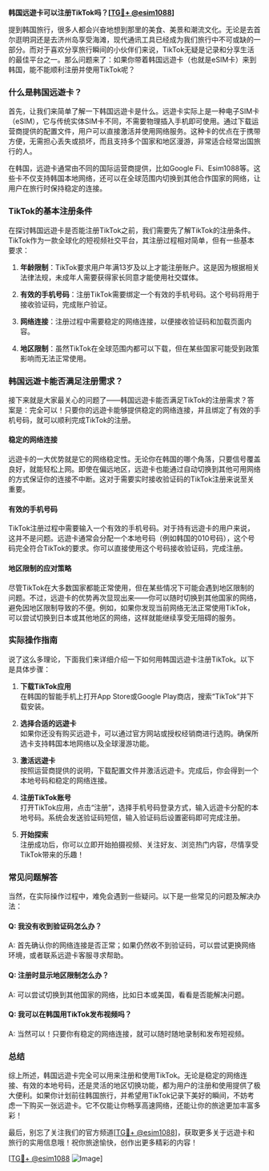 **韩国远遊卡可以注册TikTok吗？[[TG💪+ @esim1088](https://t.me/s/esim1088)]**

提到韩国旅行，很多人都会兴奋地想到那里的美食、美景和潮流文化。无论是去首尔逛明洞还是去济州岛享受海滩，现代通讯工具已经成为我们旅行中不可或缺的一部分。而对于喜欢分享旅行瞬间的小伙伴们来说，TikTok无疑是记录和分享生活的最佳平台之一。那么问题来了：如果你带着韩国远遊卡（也就是eSIM卡）来到韩国，能不能顺利注册并使用TikTok呢？

### 什么是韩国远遊卡？

首先，让我们来简单了解一下韩国远遊卡是什么。远遊卡实际上是一种电子SIM卡（eSIM），它与传统实体SIM卡不同，不需要物理插入手机即可使用。通过下载运营商提供的配置文件，用户可以直接激活并使用网络服务。这种卡的优点在于携带方便，无需担心丢失或损坏，而且支持多个国家和地区漫游，非常适合经常出国旅行的人。

在韩国，远遊卡通常由不同的国际运营商提供，比如Google Fi、Esim1088等。这些卡不仅支持韩国本地网络，还可以在全球范围内切换到其他合作国家的网络，让用户在旅行时保持稳定的连接。

### TikTok的基本注册条件

在探讨韩国远遊卡是否能注册TikTok之前，我们需要先了解TikTok的注册条件。TikTok作为一款全球化的短视频社交平台，其注册过程相对简单，但有一些基本要求：

1. **年龄限制**：TikTok要求用户年满13岁及以上才能注册账户。这是因为根据相关法律法规，未成年人需要获得家长同意才能使用社交媒体。
   
2. **有效的手机号码**：注册TikTok需要绑定一个有效的手机号码。这个号码将用于接收验证码，完成账户验证。

3. **网络连接**：注册过程中需要稳定的网络连接，以便接收验证码和加载页面内容。

4. **地区限制**：虽然TikTok在全球范围内都可以下载，但在某些国家可能受到政策影响而无法正常使用。

### 韩国远遊卡能否满足注册需求？

接下来就是大家最关心的问题了——韩国远遊卡能否满足TikTok的注册需求？答案是：完全可以！只要你的远遊卡能够提供稳定的网络连接，并且绑定了有效的手机号码，就可以顺利完成TikTok的注册。

#### 稳定的网络连接

远遊卡的一大优势就是它的网络稳定性。无论你在韩国的哪个角落，只要信号覆盖良好，就能轻松上网。即使在偏远地区，远遊卡也能通过自动切换到其他可用网络的方式保证你的连接不中断。这对于需要实时接收验证码的TikTok注册来说至关重要。

#### 有效的手机号码

TikTok注册过程中需要输入一个有效的手机号码。对于持有远遊卡的用户来说，这并不是问题。远遊卡通常会分配一个本地号码（例如韩国的010号码），这个号码完全符合TikTok的要求。你可以直接使用这个号码接收验证码，完成注册。

#### 地区限制的应对策略

尽管TikTok在大多数国家都能正常使用，但在某些情况下可能会遇到地区限制的问题。不过，远遊卡的优势再次显现出来——你可以随时切换到其他国家的网络，避免因地区限制导致的不便。例如，如果你发现当前网络无法正常使用TikTok，可以尝试切换到日本或其他地区的网络，这样就能继续享受无阻碍的服务。

### 实际操作指南

说了这么多理论，下面我们来详细介绍一下如何用韩国远遊卡注册TikTok。以下是具体步骤：

1. **下载TikTok应用**  
   在韩国的智能手机上打开App Store或Google Play商店，搜索“TikTok”并下载安装。

2. **选择合适的远遊卡**  
   如果你还没有购买远遊卡，可以通过官方网站或授权经销商进行选购。确保所选卡支持韩国本地网络以及全球漫游功能。

3. **激活远遊卡**  
   按照运营商提供的说明，下载配置文件并激活远遊卡。完成后，你会得到一个本地号码和稳定的网络连接。

4. **注册TikTok账号**  
   打开TikTok应用，点击“注册”，选择手机号码登录方式，输入远遊卡分配的本地号码。系统会发送验证码短信，输入验证码后设置密码即可完成注册。

5. **开始探索**  
   注册成功后，你可以立即开始拍摄视频、关注好友、浏览热门内容，尽情享受TikTok带来的乐趣！

### 常见问题解答

当然，在实际操作过程中，难免会遇到一些疑问。以下是一些常见的问题及解决办法：

#### Q: 我没有收到验证码怎么办？
A: 首先确认你的网络连接是否正常；如果仍然收不到验证码，可以尝试更换网络环境，或者联系远遊卡客服寻求帮助。

#### Q: 注册时显示地区限制怎么办？
A: 可以尝试切换到其他国家的网络，比如日本或美国，看看是否能解决问题。

#### Q: 我可以在韩国用TikTok发布视频吗？
A: 当然可以！只要你有稳定的网络连接，就可以随时随地录制和发布短视频。

### 总结

综上所述，韩国远遊卡完全可以用来注册和使用TikTok。无论是稳定的网络连接、有效的本地号码，还是灵活的地区切换功能，都为用户的注册和使用提供了极大便利。如果你计划前往韩国旅行，并希望用TikTok记录下美好的瞬间，不妨考虑一下购买一张远遊卡。它不仅能让你畅享高速网络，还能让你的旅途更加丰富多彩！

最后，别忘了关注我们的官方频道[[TG💪+ @esim1088](https://t.me/s/esim1088)]，获取更多关于远遊卡和旅行的实用信息哦！祝你旅途愉快，创作出更多精彩的内容！

[[TG💪+ @esim1088](https://t.me/s/esim1088) ![Image](https://i.postimg.cc/4NQfJmqS/Snipaste-2025-05-13-00-14-12.png)]